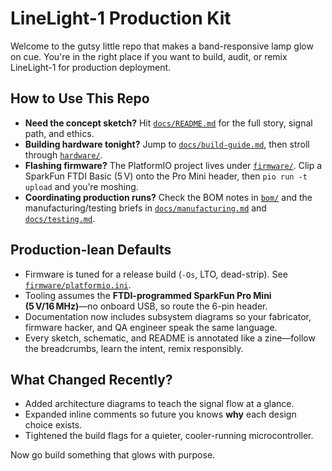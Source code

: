 # LineLight-1 Production Kit

Welcome to the gutsy little repo that makes a band-responsive lamp glow on cue. You're in the right place if you want to build, audit, or remix LineLight-1 for production deployment.

## How to Use This Repo
- **Need the concept sketch?** Hit [`docs/README.md`](docs/README.md) for the full story, signal path, and ethics.
- **Building hardware tonight?** Jump to [`docs/build-guide.md`](docs/build-guide.md), then stroll through [`hardware/`](hardware/).
- **Flashing firmware?** The PlatformIO project lives under [`firmware/`](firmware/). Clip a SparkFun FTDI Basic (5 V) onto the
  Pro Mini header, then `pio run -t upload` and you’re moshing.
- **Coordinating production runs?** Check the BOM notes in [`bom/`](bom/) and the manufacturing/testing briefs in [`docs/manufacturing.md`](docs/manufacturing.md) and [`docs/testing.md`](docs/testing.md).

## Production-lean Defaults
- Firmware is tuned for a release build (`-Os`, LTO, dead-strip). See [`firmware/platformio.ini`](firmware/platformio.ini).
- Tooling assumes the **FTDI-programmed SparkFun Pro Mini (5 V/16 MHz)**—no onboard USB, so route the 6-pin header.
- Documentation now includes subsystem diagrams so your fabricator, firmware hacker, and QA engineer speak the same language.
- Every sketch, schematic, and README is annotated like a zine—follow the breadcrumbs, learn the intent, remix responsibly.

## What Changed Recently?
- Added architecture diagrams to teach the signal flow at a glance.
- Expanded inline comments so future you knows **why** each design choice exists.
- Tightened the build flags for a quieter, cooler-running microcontroller.

Now go build something that glows with purpose.
